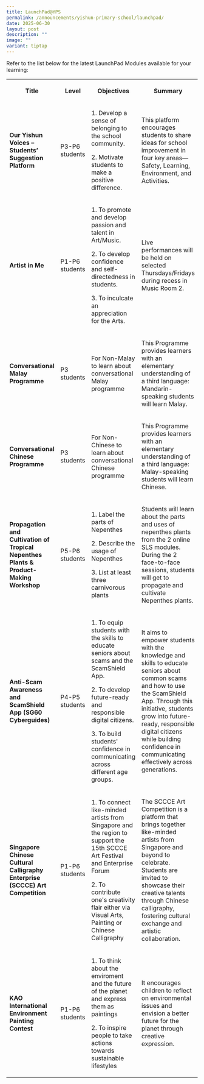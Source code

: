 ```yaml
---
title: LaunchPad@YPS
permalink: /announcements/yishun-primary-school/launchpad/
date: 2025-06-30
layout: post
description: ""
image: ""
variant: tiptap
---
```

<p>Refer to the list below for the latest LaunchPad Modules available for
your learning:</p>
<table style="minWidth: 125px">
<colgroup>
<col>
<col>
<col>
<col>
<col>
</colgroup>
<tbody>
<tr>
<th rowspan="1" colspan="1">
<p>Title</p>
</th>
<th rowspan="1" colspan="1">
<p>Level</p>
</th>
<th rowspan="1" colspan="1">
<p>Objectives</p>
</th>
<th rowspan="1" colspan="1">
<p>Summary</p>
</th>
<th rowspan="1" colspan="1">
<p>Deadline</p>
</th>
</tr>
<tr>
<td rowspan="1" colspan="1">
<p><strong>Our Yishun Voices – Students’ Suggestion Platform</strong>
</p>
</td>
<td rowspan="1" colspan="1">
<p>P3-P6 students</p>
</td>
<td rowspan="1" colspan="1">
<p>1. Develop a sense of belonging to the school community.</p>
<p>2. Motivate students to make a positive difference.</p>
</td>
<td rowspan="1" colspan="1">
<p>This platform encourages students to share ideas for school improvement
in four key areas—Safety, Learning, Environment, and Activities.</p>
</td>
<td rowspan="1" colspan="1">
<p>Nil (Ongoing)</p>
</td>
</tr>
<tr>
<td rowspan="1" colspan="1">
<p><strong>Artist in Me</strong>
</p>
</td>
<td rowspan="1" colspan="1">
<p>P1-P6 students</p>
</td>
<td rowspan="1" colspan="1">
<p>1. To promote and develop passion and talent in Art/Music.</p>
<p>2. To develop confidence and self-directedness in students.</p>
<p>3. To inculcate an appreciation for the Arts.</p>
</td>
<td rowspan="1" colspan="1">
<p>Live performances will be held on selected Thursdays/Fridays during recess
in Music Room 2.</p>
</td>
<td rowspan="1" colspan="1">
<p>Nil (Ongoing)</p>
</td>
</tr>
<tr>
<td rowspan="1" colspan="1">
<p><strong>Conversational Malay Programme</strong>
</p>
</td>
<td rowspan="1" colspan="1">
<p>P3 students</p>
</td>
<td rowspan="1" colspan="1">
<p>For Non-Malay to learn about conversational Malay programme</p>
</td>
<td rowspan="1" colspan="1">
<p>This Programme provides learners with an elementary understanding of a
third language: Mandarin-speaking students will learn Malay.</p>
</td>
<td rowspan="1" colspan="1">
<p>Nil (Ongoing)</p>
</td>
</tr>
<tr>
<td rowspan="1" colspan="1">
<p><strong>Conversational Chinese Programme</strong>
</p>
</td>
<td rowspan="1" colspan="1">
<p>P3 students</p>
</td>
<td rowspan="1" colspan="1">
<p>For Non-Chinese to learn about conversational Chinese programme</p>
</td>
<td rowspan="1" colspan="1">
<p>This Programme provides learners with an elementary understanding of a
third language: Malay-speaking students will learn Chinese.</p>
</td>
<td rowspan="1" colspan="1">
<p>Nil (Ongoing)</p>
</td>
</tr>
<tr>
<td rowspan="1" colspan="1">
<p><strong>Propagation and Cultivation of Tropical Nepenthes Plants &amp; Product-Making Workshop</strong>
</p>
</td>
<td rowspan="1" colspan="1">
<p>P5-P6 students</p>
</td>
<td rowspan="1" colspan="1">
<p>1. Label the parts of Nepenthes</p>
<p>2. Describe the usage of Nepenthes</p>
<p>3. List at least three carnivorous plants</p>
</td>
<td rowspan="1" colspan="1">
<p>Students will learn about the parts and uses of nepenthes plants from
the 2 online SLS modules. During the 2 face-to-face sessions, students
will get to propagate and cultivate Nepenthes plants.</p>
</td>
<td rowspan="1" colspan="1">
<p>4th-17th July 2025</p>
</td>
</tr>
<tr>
<td rowspan="1" colspan="1">
<p><strong>Anti-Scam Awareness and ScamShield App (SG60 Cyberguides)</strong>
</p>
</td>
<td rowspan="1" colspan="1">
<p>P4-P5 students</p>
</td>
<td rowspan="1" colspan="1">
<p>1. To equip students with the skills to educate seniors about scams and
the ScamShield App.</p>
<p>2. To develop future-ready and responsible digital citizens.</p>
<p>3. To build students' confidence in communicating across different age
groups.</p>
</td>
<td rowspan="1" colspan="1">
<p>It aims to empower students with the knowledge and skills to educate seniors
about common scams and how to use the ScamShield App. Through this initiative,
students grow into future-ready, responsible digital citizens while building
confidence in communicating effectively across generations.</p>
</td>
<td rowspan="1" colspan="1">
<p>10th-17th July 2025</p>
</td>
</tr>
<tr>
<td rowspan="1" colspan="1">
<p><strong>Singapore Chinese Cultural Calligraphy Enterprise (SCCCE) Art Competition</strong>
</p>
</td>
<td rowspan="1" colspan="1">
<p>P1-P6 students</p>
</td>
<td rowspan="1" colspan="1">
<p>1. To connect like-minded artists from Singapore and the region to support
the 15th SCCCE Art Festival and Enterprise Forum</p>
<p>2. To contribute one's creativity flair either via Visual Arts, Painting
or Chinese Calligraphy</p>
</td>
<td rowspan="1" colspan="1">
<p>The SCCCE Art Competition is a platform that brings together like-minded
artists from Singapore and beyond to celebrate. Students are invited to
showcase their creative talents through Chinese calligraphy, fostering
cultural exchange and artistic collaboration.</p>
</td>
<td rowspan="1" colspan="1">
<p>16th July 2025</p>
</td>
</tr>
<tr>
<td rowspan="1" colspan="1">
<p><strong>KAO International Environment Painting Contest</strong>
</p>
</td>
<td rowspan="1" colspan="1">
<p>P1-P6 students</p>
</td>
<td rowspan="1" colspan="1">
<p>1. To think about the enviroment and the future of the planet and express
them as paintings</p>
<p>2. To inspire people to take actions towards sustainable lifestyles</p>
</td>
<td rowspan="1" colspan="1">
<p>It encourages children to reflect on environmental issues and envision
a better future for the planet through creative expression.</p>
</td>
<td rowspan="1" colspan="1">
<p>31st July 2025</p>
</td>
</tr>
</tbody>
</table>
<p></p>